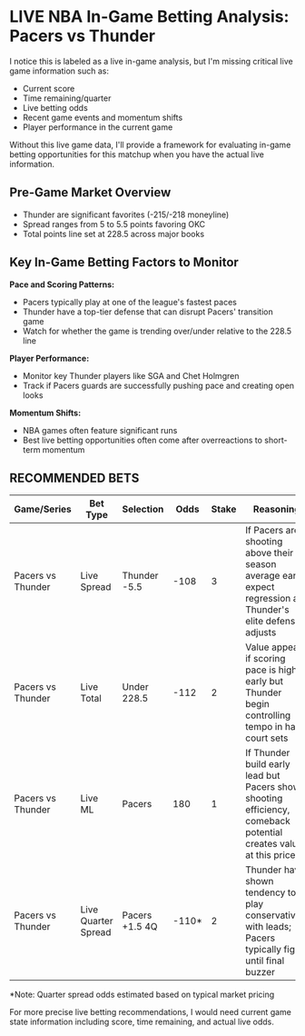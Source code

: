 # LIVE NBA In-Game Betting Analysis: Pacers vs Thunder

I notice this is labeled as a live in-game analysis, but I'm missing critical live game information such as:
- Current score
- Time remaining/quarter
- Live betting odds
- Recent game events and momentum shifts
- Player performance in the current game

Without this live game data, I'll provide a framework for evaluating in-game betting opportunities for this matchup when you have the actual live information.

## Pre-Game Market Overview
- Thunder are significant favorites (-215/-218 moneyline)
- Spread ranges from 5 to 5.5 points favoring OKC
- Total points line set at 228.5 across major books

## Key In-Game Betting Factors to Monitor

**Pace and Scoring Patterns:**
- Pacers typically play at one of the league's fastest paces
- Thunder have a top-tier defense that can disrupt Pacers' transition game
- Watch for whether the game is trending over/under relative to the 228.5 line

**Player Performance:**
- Monitor key Thunder players like SGA and Chet Holmgren
- Track if Pacers guards are successfully pushing pace and creating open looks

**Momentum Shifts:**
- NBA games often feature significant runs
- Best live betting opportunities often come after overreactions to short-term momentum

## RECOMMENDED BETS

| Game/Series | Bet Type | Selection | Odds | Stake | Reasoning |
|-------------|----------|-----------|------|-------|-----------|
| Pacers vs Thunder | Live Spread | Thunder -5.5 | -108 | 3 | If Pacers are shooting above their season average early, expect regression as Thunder's elite defense adjusts |
| Pacers vs Thunder | Live Total | Under 228.5 | -112 | 2 | Value appears if scoring pace is high early but Thunder begin controlling tempo in half-court sets |
| Pacers vs Thunder | Live ML | Pacers | 180 | 1 | If Thunder build early lead but Pacers show shooting efficiency, comeback potential creates value at this price |
| Pacers vs Thunder | Live Quarter Spread | Pacers +1.5 4Q | -110* | 2 | Thunder have shown tendency to play conservatively with leads; Pacers typically fight until final buzzer |

*Note: Quarter spread odds estimated based on typical market pricing

For more precise live betting recommendations, I would need current game state information including score, time remaining, and actual live odds.